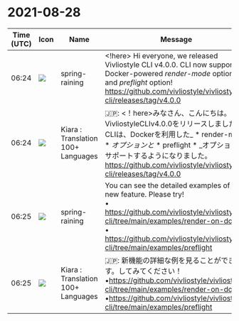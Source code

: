 # 2021-08-28

|Time (UTC)|Icon|Name|Message|
|---|---|---|---|
|06:24|![](https://secure.gravatar.com/avatar/1ac180f0868137292905c311b5fff781.jpg?s=72&d=https%3A%2F%2Fa.slack-edge.com%2Fdf10d%2Fimg%2Favatars%2Fava_0021-72.png)|spring-raining|<!here> Hi everyone, we released Vivliostyle CLI v4.0.0. CLI now supports Docker-powered _*render-mode*_ option and _*preflight*_ option! <https://github.com/vivliostyle/vivliostyle-cli/releases/tag/v4.0.0>|
|06:24|![](https://avatars.slack-edge.com/2021-08-02/2324149410423_2aa7423c4133ecb9f168_72.png)|Kiara : Translation 100+ Languages|🇯🇵: &lt;！here&gt;みなさん、こんにちは。VivliostyleCLIv4.0.0をリリースしました。 CLIは、Dockerを利用した_ * render-mode * _オプションと_ * preflight * _オプションをサポートするようになりました。 <https://github.com/vivliostyle/vivliostyle-cli/releases/tag/v4.0.0>|
|06:25|![](https://secure.gravatar.com/avatar/1ac180f0868137292905c311b5fff781.jpg?s=72&d=https%3A%2F%2Fa.slack-edge.com%2Fdf10d%2Fimg%2Favatars%2Fava_0021-72.png)|spring-raining|You can see the detailed examples of the new feature. Please try!<br>• <https://github.com/vivliostyle/vivliostyle-cli/tree/main/examples/render-on-docker><br>• <https://github.com/vivliostyle/vivliostyle-cli/tree/main/examples/preflight>|
|06:25|![](https://avatars.slack-edge.com/2021-08-02/2324149410423_2aa7423c4133ecb9f168_72.png)|Kiara : Translation 100+ Languages|🇯🇵: 新機能の詳細な例を見ることができます。してみてください！<br>•<https://github.com/vivliostyle/vivliostyle-cli/tree/main/examples/render-on-docker><br>•<https://github.com/vivliostyle/vivliostyle-cli/tree/main/examples/preflight>|
